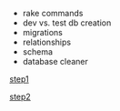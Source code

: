 * rake commands
* dev vs. test db creation
* migrations
* relationships
* schema
* database cleaner

[step1](https://github.com/turingschool/lesson_plans/blob/master/ruby_02-web_applications_with_ruby/intro_to_active_record_in_sinatra.markdown)

[step2](https://github.com/turingschool/challenges/blob/master/active_record_and_database_design.markdown)
